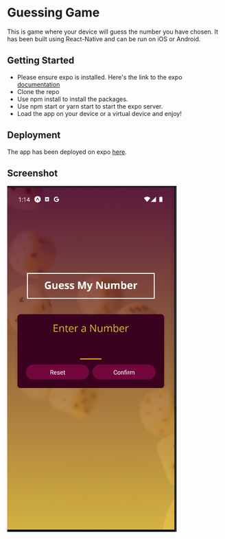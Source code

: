 # Guessing Game

This is game where your device will guess the number you have chosen.
It has been built using React-Native and can be run on iOS or Android.

## Getting Started

- Please ensure expo is installed. Here's the link to the expo [documentation](https://docs.expo.dev/)
- Clone the repo
- Use npm install to install the packages.
- Use npm start or yarn start to start the expo server.
- Load the app on your device or a virtual device and enjoy!

## Deployment

The app has been deployed on expo [here](https://expo.dev/@vickyruud/projects/GuessGame).

## Screenshot

![Weather](https://github.com/vickyruud/GuessGame/blob/main/assets/images/screenshot.png)
